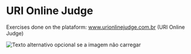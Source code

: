 # URI Online Judge
Exercises done on the plataform: www.urionlinejudge.com.br (URI Online Judge)

 ![Texto alternativo opcional se a imagem não carregar](https://braziliansintech.com/static/img-apoiadores/uri.png)
